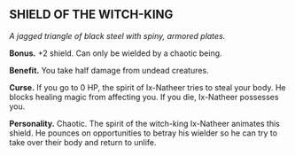 ## SHIELD OF THE WITCH-KING

_A jagged triangle of black steel with spiny, armored plates._

**Bonus.** +2 shield. Can only be wielded by a chaotic being.

**Benefit.** You take half damage from undead creatures.

**Curse.** If you go to 0 HP, the spirit of Ix-Natheer tries to steal your body. He blocks healing magic from affecting you. If you die, Ix-Natheer possesses you.

**Personality.** Chaotic. The spirit of the witch-king Ix-Natheer animates this shield. He pounces on opportunities to betray his wielder so he can try to take over their body and return to unlife.

